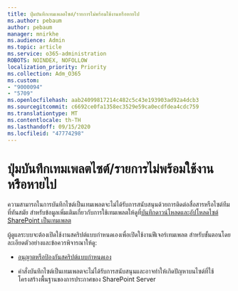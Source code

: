 ```yaml
---
title: ปุ่มบันทึกเทมเพลตไซต์/รายการไม่พร้อมใช้งานหรือหายไป
ms.author: pebaum
author: pebaum
manager: mnirkhe
ms.audience: Admin
ms.topic: article
ms.service: o365-administration
ROBOTS: NOINDEX, NOFOLLOW
localization_priority: Priority
ms.collection: Adm_O365
ms.custom:
- "9000094"
- "5709"
ms.openlocfilehash: aab24099817214c482c5c43e193903ad92a4dcb3
ms.sourcegitcommit: c6692ce0fa1358ec3529e59ca0ecdfdea4cdc759
ms.translationtype: MT
ms.contentlocale: th-TH
ms.lasthandoff: 09/15/2020
ms.locfileid: "47774298"
---
```

# <a name="save-sitelist-template-button-not-available-or-missing"></a>ปุ่มบันทึกเทมเพลตไซต์/รายการไม่พร้อมใช้งานหรือหายไป

ความสามารถในการบันทึกไซต์เป็นเทมเพลตจะไม่ได้รับการสนับสนุนด้วยการติดต่อสื่อสารหรือไซต์ทีมที่ทันสมัย สำหรับข้อมูลเพิ่มเติมเกี่ยวกับการใช้เทมเพลตให้ดูที่[บันทึกดาวน์โหลดและอัปโหลดไซต์ SharePoint เป็นเทมเพลต](https://docs.microsoft.com/sharepoint/dev/general-development/save-download-and-upload-a-sharepoint-site-as-a-template)

ผู้ดูแลระบบจะต้องเปิดใช้งานสคริปต์แบบกำหนดเองเพื่อเปิดใช้งานฟีเจอร์เทมเพลต สำหรับขั้นตอนโดยละเอียดตัวอย่างและข้อควรพิจารณาให้ดู:

- [อนุญาตหรือป้องกันสคริปต์แบบกำหนดเอง](https://docs.microsoft.com/sharepoint/allow-or-prevent-custom-script)

- คำสั่งบันทึกไซต์เป็นเทมเพลตจะไม่ได้รับการสนับสนุนและอาจทำให้เกิดปัญหาบนไซต์ที่ใช้โครงสร้างพื้นฐานของการประกาศของ SharePoint Server


